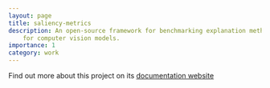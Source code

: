```yaml
---
layout: page
title: saliency-metrics
description: An open-source framework for benchmarking explanation methods
    for computer vision models.
importance: 1
category: work
---
```


Find out more about this project on its [documentation website](https://saliency-metrics.readthedocs.io)
